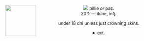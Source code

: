 <div align="center"> <img src="https://files.catbox.moe/s6p0tp.gif"> pillie <i>or</i> paz.
<img align="left" src="https://64.media.tumblr.com/405c3d246e63263608d08acdb9bfc67a/73c9816ff0be9890-5e/s400x600/7d01c5e5eb0187c6c077aa1e4f8724320757b4f9.gifv" width="100" align="center"> <br> 20↑ — itshe, infj.
<p></p>
under 18 dni unless just crowning skins.
<p></p>
  <details><summary> ext. </summary>
<br>may come off a little bit pretentious sometimes! i'm an art geek, it is a given :p.
<p></p>
    physically cursed (disabled) and also chronically in pain most of the time. 👎👎 booooo. 
</details> </div>
